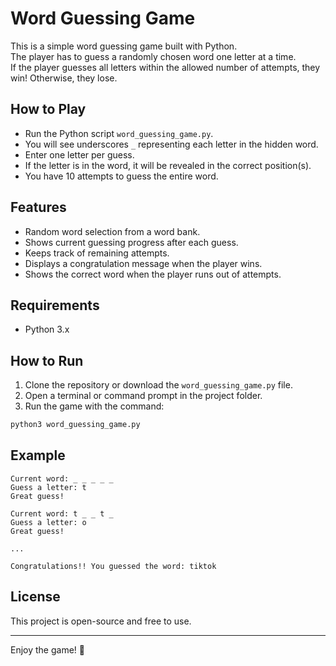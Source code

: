 
# Word Guessing Game

This is a simple word guessing game built with Python.  
The player has to guess a randomly chosen word one letter at a time.  
If the player guesses all letters within the allowed number of attempts, they win! Otherwise, they lose. 

## How to Play

- Run the Python script `word_guessing_game.py`.
- You will see underscores `_` representing each letter in the hidden word.
- Enter one letter per guess.
- If the letter is in the word, it will be revealed in the correct position(s).
- You have 10 attempts to guess the entire word.

## Features

- Random word selection from a word bank.
- Shows current guessing progress after each guess.
- Keeps track of remaining attempts.
- Displays a congratulation message when the player wins.
- Shows the correct word when the player runs out of attempts.

## Requirements

- Python 3.x

## How to Run

1. Clone the repository or download the `word_guessing_game.py` file.
2. Open a terminal or command prompt in the project folder.
3. Run the game with the command:

```bash
python3 word_guessing_game.py
````

## Example

```
Current word: _ _ _ _ _
Guess a letter: t
Great guess!

Current word: t _ _ t _
Guess a letter: o
Great guess!

...

Congratulations!! You guessed the word: tiktok
```

## License

This project is open-source and free to use.

---

Enjoy the game! 🎉

